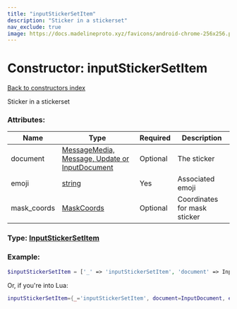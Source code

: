 ```yaml
---
title: "inputStickerSetItem"
description: "Sticker in a stickerset"
nav_exclude: true
image: https://docs.madelineproto.xyz/favicons/android-chrome-256x256.png
---
```

# Constructor: inputStickerSetItem  
[Back to constructors index](index.md)



Sticker in a stickerset

### Attributes:

| Name     |    Type       | Required | Description |
|----------|---------------|----------|-------------|
|document|[MessageMedia, Message, Update or InputDocument](../types/InputDocument.md) | Optional|The sticker|
|emoji|[string](../types/string.md) | Yes|Associated emoji|
|mask\_coords|[MaskCoords](../types/MaskCoords.md) | Optional|Coordinates for mask sticker|



### Type: [InputStickerSetItem](../types/InputStickerSetItem.md)


### Example:

```php
$inputStickerSetItem = ['_' => 'inputStickerSetItem', 'document' => InputDocument, 'emoji' => 'string', 'mask_coords' => MaskCoords];
```  


Or, if you're into Lua:

```lua
inputStickerSetItem={_='inputStickerSetItem', document=InputDocument, emoji='string', mask_coords=MaskCoords}

```


